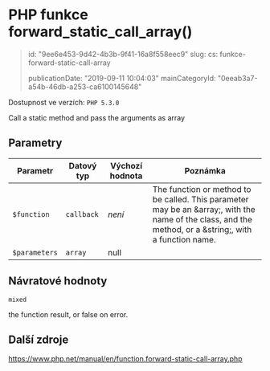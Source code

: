 PHP funkce forward_static_call_array()
======================================

> id: "9ee6e453-9d42-4b3b-9f41-16a8f558eec9"
> slug:
> 	cs: funkce-forward-static-call-array
>
> publicationDate: "2019-09-11 10:04:03"
> mainCategoryId: "0eeab3a7-a54b-46db-a253-ca6100145648"

Dostupnost ve verzích: `PHP 5.3.0`

Call a static method and pass the arguments as array


Parametry
--------------

| Parametr | Datový typ | Výchozí hodnota | Poznámka |
|-----|-----|-----|-----|
| `$function` | `callback` | *není* | The function or method to be called. This parameter may be an &array;, with the name of the class, and the method, or a &string;, with a function name. |
| `$parameters` | `array` | null |  |


Návratové hodnoty
----------------

`mixed`

the function result, or false on error.

Další zdroje
------------

https://www.php.net/manual/en/function.forward-static-call-array.php
